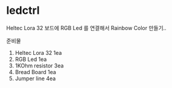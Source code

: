 # ledctrl
Heltec Lora 32 보드에 RGB Led 를 연결해서 Rainbow Color 만들기..

준비물 
1. Heltec Lora 32 1ea
2. RGB Led 1ea
3. 1KOhm resistor 3ea
4. Bread Board 1ea
5. Jumper line 4ea

